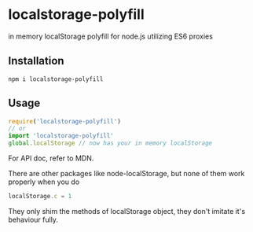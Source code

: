 # localstorage-polyfill

in memory localStorage polyfill for node.js utilizing ES6 proxies

## Installation

```
npm i localstorage-polyfill
```

## Usage

```javascript
require('localstorage-polyfill')
// or
import 'localstorage-polyfill'
global.localStorage // now has your in memory localStorage
```

For API doc, refer to MDN.

There are other packages like node-localStorage, but none of them work properly when you do

```javascript
localStorage.c = 1
```

They only shim the methods of localStorage object, they don't imitate it's behaviour fully.

